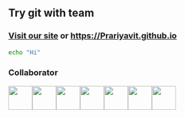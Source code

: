 ## Try git with team

### [Visit our site](https://Prariyavit.github.io) or https://Prariyavit.github.io

```bash
echo "Hi"
```

### Collaborator

<!--
<a href="https://github.com/Prariyavit/Prariyavit.github.io/graphs/contributors">
  <img src="https://contrib.rocks/image?repo=Prariyavit/Prariyavit.github.io" />
</a>
-->

<div style="display: flex;">
<a href="https://github.com/Prariyavit"><img height="48px" src="https://avatars.githubusercontent.com/u/118101686?v=4"></a>
<a href="https://github.com/xssxx"><img height="48px" src="https://avatars.githubusercontent.com/u/25734251?v=4"></a>
<a href="https://github.com/JIMpk2w"><img height="48px" src="https://avatars.githubusercontent.com/u/122210019?v=4"></a>
<a href="https://github.com/Pariyanuch"><img height="48px" src="https://avatars.githubusercontent.com/u/123322981?v=4"></a>
<a href="https://github.com/DEASII"><img height="48px" src="https://avatars.githubusercontent.com/u/121237034?v=4"></a>
<a href="https://github.com/PasinGtxooo"><img height="48px" src="https://avatars.githubusercontent.com/u/123355198?s=120&v=4"></a>
<a href="https://github.com/mindptnie"><img height="48px" src="https://avatars.githubusercontent.com/u/117892926?s=64&v=4"></a>
</div>

